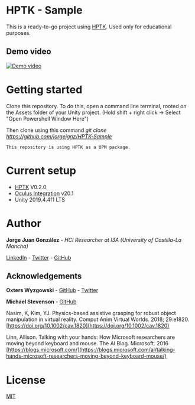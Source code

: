 # HPTK - Sample
This is a ready-to-go project using [HPTK](https://github.com/jorgejgnz/HPTK). Used only for educational purposes.

## Demo video
[![Demo video](https://github.com/jorgejgnz/HPTK/blob/372787a8d8eaf2f8df1a7cd0f42c0082bf51884c/Media/hptk.gif?raw=true)](https://twitter.com/jorgejgnz/status/1285514990619942912)

# Getting started
Clone this repository. To do this, open a command line terminal, rooted on the Assets folder of your Unity project. 
(Hold shift + right click -> Select "Open Powershell Window Here")

Then clone using this command *git clone https://github.com/jorgejgnz/HPTK-Sample*

    This repository is using HPTK as a UPM package.

# Current setup
- [HPTK](https://github.com/jorgejgnz/HPTK) V0.2.0
- [Oculus Integration](https://assetstore.unity.com/packages/tools/integration/oculus-integration-82022) v20.1
- Unity 2019.4.4f1 LTS

# Author
**Jorge Juan González** - *HCI Researcher at I3A (University of Castilla-La Mancha)*

[LinkedIn](https://www.linkedin.com/in/jorgejgnz/) - [Twitter](https://twitter.com/jorgejgnz) - [GitHub](https://github.com/jorgejgnz)

## Acknowledgements

**Oxters Wyzgowski** - [GitHub](https://github.com/oxters168) - [Twitter](https://twitter.com/OxGamesCo)

**Michael Stevenson** - [GitHub](https://github.com/mstevenson)

Nasim, K, Kim, YJ. Physics-based assistive grasping for robust object manipulation in virtual reality. Comput Anim Virtual Worlds. 2018; 29:e1820. [https://doi.org/10.1002/cav.1820](https://doi.org/10.1002/cav.1820)

Linn, Allison. Talking with your hands: How Microsoft researchers are moving beyond keyboard and mouse. The AI Blog. Microsoft. 2016
[https://blogs.microsoft.com/](https://blogs.microsoft.com/ai/talking-hands-microsoft-researchers-moving-beyond-keyboard-mouse/)

# License
[MIT](./LICENSE.md)
